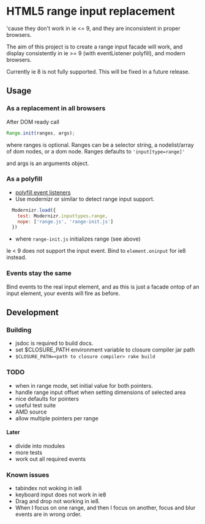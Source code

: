 # HTML5 range input replacement

'cause they don't work in ie <= 9, and they are inconsistent in proper browsers.

The aim of this project is to create a range input facade will work, and display
consistently in ie >= 9 (with eventListener polyfill), and modern browsers.

Currently ie 8 is not fully supported. This will be fixed in a future release.

## Usage

### As a replacement in all browsers

After DOM ready call

```javascript
Range.init(ranges, args);
```

where ranges is optional. Ranges can be a selector string, a nodelist/array of
dom nodes, or a dom node. Ranges defaults to `'input[type=range]'`

and args is an arguments object.

### As a polyfill

* [polyfill
  event listeners](https://developer.mozilla.org/en-US/docs/Web/API/EventTarget/addEventListener?redirectlocale=en-US&redirectslug=DOM%2FEventTarget.addEventListener)
* Use modernizr or similar to detect range input support.
```javascript
  Modernizr.load({
    test: Modernizr.inputtypes.range,
    nope: ['range.js', 'range-init.js']
  })
```

* where `range-init.js` initializes range (see above)

Ie < 9 does not support the input event. Bind to `element.oninput` for ie8 instead.

### Events stay the same

Bind events to the real input element, and as this is just a facade ontop of an
input element, your events will fire as before.

## Development

### Building
* jsdoc is required to build docs.
* set $CLOSURE_PATH environment variable to closure compiler jar path
* `$CLOSURE_PATH=<path to closure compiler> rake build`

### TODO
* when in range mode, set initial value for both pointers.
* handle range input offset when setting dimensions of selected area
* nice defaults for pointers
* useful test suite
* AMD source
* allow multiple pointers per range

#### Later

* divide into modules
* more tests
* work out all required events

### Known issues

* tabindex not woking in ie8
* keyboard input does not work in ie8
* Drag and drop not working in ie8.
* When I focus on one range, and then I focus on another, focus and blur events
  are in wrong order.

